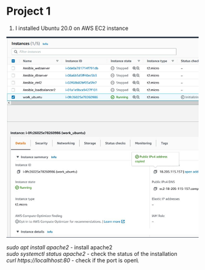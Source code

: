 # Project 1

1. I installed Ubuntu 20.0 on AWS EC2 instance

![AWS Instance](AWS_Instance.jpg)

_sudo apt install apache2_ - install apache2\
_sudo systemctl status apache2_ - check the status of the installation\
_curl https://localhhost:80_ - check if the port is open\
